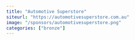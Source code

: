 ```yaml
---
title: "Automotive Superstore"
siteurl: "https://automotivesuperstore.com.au"
image: "/sponsors/automotivesuperstore.png"
categories: ["bronze"]
---
```


